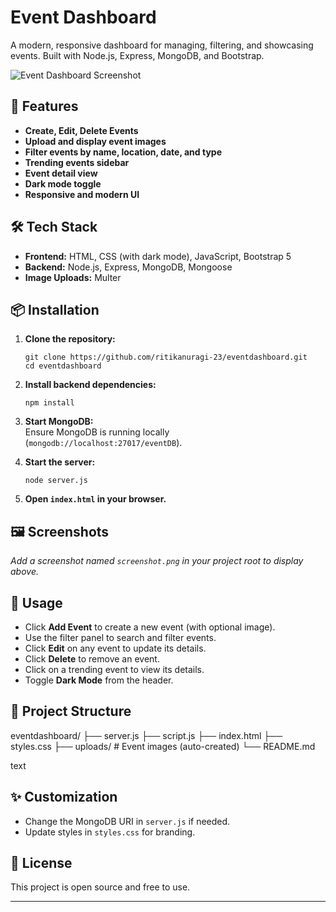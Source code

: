 # Event Dashboard

A modern, responsive dashboard for managing, filtering, and showcasing events. Built with Node.js, Express, MongoDB, and Bootstrap.

![Event Dashboard Screenshot](./screenshot.png)

## 🚀 Features

- **Create, Edit, Delete Events**
- **Upload and display event images**
- **Filter events by name, location, date, and type**
- **Trending events sidebar**
- **Event detail view**
- **Dark mode toggle**
- **Responsive and modern UI**

## 🛠️ Tech Stack

- **Frontend:** HTML, CSS (with dark mode), JavaScript, Bootstrap 5
- **Backend:** Node.js, Express, MongoDB, Mongoose
- **Image Uploads:** Multer

## 📦 Installation

1. **Clone the repository:**
    ```
    git clone https://github.com/ritikanuragi-23/eventdashboard.git
    cd eventdashboard
    ```

2. **Install backend dependencies:**
    ```
    npm install
    ```

3. **Start MongoDB:**  
   Ensure MongoDB is running locally (`mongodb://localhost:27017/eventDB`).

4. **Start the server:**
    ```
    node server.js
    ```

5. **Open `index.html` in your browser.**

## 🖼️ Screenshots

_Add a screenshot named `screenshot.png` in your project root to display above._

## 🌟 Usage

- Click **Add Event** to create a new event (with optional image).
- Use the filter panel to search and filter events.
- Click **Edit** on any event to update its details.
- Click **Delete** to remove an event.
- Click on a trending event to view its details.
- Toggle **Dark Mode** from the header.

## 📁 Project Structure

eventdashboard/
├── server.js
├── script.js
├── index.html
├── styles.css
├── uploads/ # Event images (auto-created)
└── README.md

text

## ✨ Customization

- Change the MongoDB URI in `server.js` if needed.
- Update styles in `styles.css` for branding.

## 📝 License

This project is open source and free to use.

---
